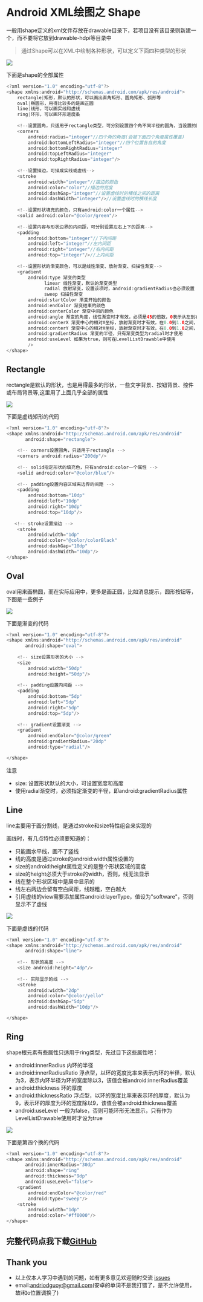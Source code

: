 # Android XML绘图之 Shape

一般用shape定义的xml文件存放在drawable目录下，若项目没有该目录则新建一个，而不要将它放到drawable-hdpi等目录中

> 通过Shape可以在XML中绘制各种形状，可以定义下面四种类型的形状

![](https://github.com/CoderGuoy/AndroidNote/blob/master/screenshots/shape.png)

下面是shape的全部属性

```java
<?xml version="1.0" encoding="utf-8"?>
<shape xmlns:android="http://schemas.android.com/apk/res/android">
    rectangle|矩形，默认的形状，可以画出直角矩形、圆角矩形、弧形等
    oval|椭圆形，用得比较多的是画正圆
    line|线形，可以画实线和虚线
    ring|环形，可以画环形进度条
    
    <!--设置圆角，只适用于rectangle类型，可分别设置四个角不同半径的圆角，当设置的圆角半径很大时，比如200dp，就可变成弧形边了-->
    <corners
        android:radius="integer"//四个角的角度(会被下面四个角度属性覆盖)  
        android:bottomLeftRadius="integer"//四个位置各自的角度
        android:bottomRightRadius="integer"     
        android:topLeftRadius="integer"
        android:topRightRadius="integer"/>
        
    <!--设置描边，可描成实线或虚线-->
    <stroke
        android:width="integer"//描边的颜色
        android:color="color"//描边的宽度
        android:dashGap="integer"//设置虚线时的横线之间的距离
        android:dashWidth="integer"/>//设置虚线时的横线长度
        
    <!--设置形状填充的颜色，只有android:color一个属性-->
    <solid android:color="@color/green"/>
        
    <!--设置内容与形状边界的内间距，可分别设置左右上下的距离-->
    <padding
        android:bottom="integer"//下内间距
        android:left="integer"//左内间距
        android:right="integer"//右内间距
        android:top="integer"/>//上内间距
    
    <!--设置形状的渐变颜色，可以是线性渐变、放射渐变、扫描性渐变-->   
    <gradient
        android:type 渐变的类型
              linear 线性渐变，默认的渐变类型
              radial 放射渐变，设置该项时，android:gradientRadius也必须设置
              sweep 扫描性渐变
        android:startColor 渐变开始的颜色
        android:endColor 渐变结束的颜色
        android:centerColor 渐变中间的颜色
        android:angle 渐变的角度，线性渐变时才有效，必须是45的倍数，0表示从左到右，90表示从下到上
        android:centerX 渐变中心的相对X坐标，放射渐变时才有效，在0.0到1.0之间，默认为0.5，表示在正中间
        android:centerY 渐变中心的相对X坐标，放射渐变时才有效，在0.0到1.0之间，默认为0.5，表示在正中间
        android:gradientRadius 渐变的半径，只有渐变类型为radial时才使用
        android:useLevel 如果为true，则可在LevelListDrawable中使用
        />
</shape>
```

## Rectangle
rectangle是默认的形状，也是用得最多的形状，一些文字背景、按钮背景、控件或布局背景等,这里用了上面几乎全部的属性

![](https://github.com/CoderGuoy/AndroidNote/blob/master/screenshots/shape_rect.png)

下面是虚线矩形的代码
```java
<?xml version="1.0" encoding="utf-8"?>
<shape xmlns:android="http://schemas.android.com/apk/res/android"
       android:shape="rectangle">
       
    <!-- corners设置圆角，只适用于rectangle -->
    <corners android:radius="200dp"/>
    
    <!-- solid指定形状的填充色，只有android:color一个属性 -->
    <solid android:color="@color/blue"/>
    
    <!-- padding设置内容区域离边界的间距 -->
    <padding
        android:bottom="10dp"
        android:left="10dp"
        android:right="10dp"
        android:top="10dp"/>
        
   <!-- stroke设置描边 -->
    <stroke
        android:width="1dp"
        android:color="@color/colorBlack"
        android:dashGap="10dp"
        android:dashWidth="10dp"/>
</shape>
```

## Oval
oval用来画椭圆，而在实际应用中，更多是画正圆，比如消息提示，圆形按钮等，下图是一些例子

![](https://github.com/CoderGuoy/AndroidNote/blob/master/screenshots/shape_oval.png)

下面是渐变的代码
```java
<?xml version="1.0" encoding="utf-8"?>
<shape xmlns:android="http://schemas.android.com/apk/res/android"
       android:shape="oval">
       
    <!-- size设置形状的大小 -->
    <size
        android:width="50dp"
        android:height="50dp"/>
        
    <!-- padding设置内间距 -->
    <padding
        android:bottom="5dp"
        android:left="5dp"
        android:right="5dp"
        android:top="5dp"/>
    
    <!-- gradient设置渐变 -->
    <gradient
        android:endColor="@color/green"
        android:gradientRadius="20dp"
        android:type="radial"/>

</shape>
```

注意
- size: 设置形状默认的大小，可设置宽度和高度
- 使用radial渐变时，必须指定渐变的半径，即android:gradientRadius属性

## Line 
line主要用于画分割线，是通过stroke和size特性组合来实现的

画线时，有几点特性必须要知道的：
- 只能画水平线，画不了竖线
- 线的高度是通过stroke的android:width属性设置的
- size的android:height属性定义的是整个形状区域的高度
- size的height必须大于stroke的width，否则，线无法显示
- 线在整个形状区域中是居中显示的
- 线左右两边会留有空白间距，线越粗，空白越大
- 引用虚线的view需要添加属性android:layerType，值设为"software"，否则显示不了虚线

![](https://github.com/CoderGuoy/AndroidNote/blob/master/screenshots/shape_line.png)

下面是虚线的代码
```java
<?xml version="1.0" encoding="utf-8"?>
<shape xmlns:android="http://schemas.android.com/apk/res/android"
       android:shape="line">
       
    <!-- 形状的高度 -->
    <size android:height="4dp"/>
    
    <!-- 实际显示的线 -->
    <stroke
        android:width="2dp"
        android:color="@color/yello"
        android:dashGap="5dp"
        android:dashWidth="10dp"/>

</shape>
```

## Ring

shape根元素有些属性只适用于ring类型，先过目下这些属性吧：
- android:innerRadius 内环的半径
- android:innerRadiusRatio 浮点型，以环的宽度比率来表示内环的半径，默认为3，表示内环半径为环的宽度除以3，该值会被android:innerRadius覆盖
- android:thickness 环的厚度
- android:thicknessRatio 浮点型，以环的宽度比率来表示环的厚度，默认为9，表示环的厚度为环的宽度除以9，该值会被android:thickness覆盖
- android:useLevel 一般为false，否则可能环形无法显示，只有作为LevelListDrawable使用时才设为true


![](https://github.com/CoderGuoy/AndroidNote/blob/master/screenshots/shape_ring.png)

下面是第四个换的代码
```java
<?xml version="1.0" encoding="utf-8"?>
<shape xmlns:android="http://schemas.android.com/apk/res/android"
       android:innerRadius="30dp"
       android:shape="ring"
       android:thickness="9dp"
       android:useLevel="false">
    <gradient
        android:endColor="@color/red"
        android:type="sweep"/>
    <stroke
        android:width="1dp"
        android:color="#ff0000"/>
</shape>
```
## 完整代码点我下载[GitHub](https://github.com/CoderGuoy/Coder)

## Thank you

- 以上仅本人学习中遇到的问题，如有更多意见欢迎随时交流 [issues](https://github.com/CoderGuoy/MetalDesign/issues/1)
- email:andriodguoy@gmail.com(安卓的单词不是我打错了，是不允许使用，故i和o位置调换了)




